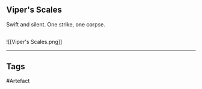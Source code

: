 ## Viper's Scales
Swift and silent.
One strike, one corpse.
## 
![[Viper's Scales.png]]

---
## Tags
#Artefact